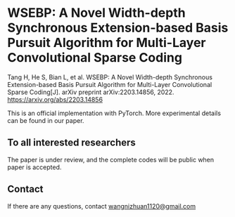 # WSEBP: A Novel Width-depth Synchronous Extension-based Basis Pursuit Algorithm for Multi-Layer Convolutional Sparse Coding

Tang H, He S, Bian L, et al. WSEBP: A Novel Width-depth Synchronous Extension-based Basis Pursuit Algorithm for Multi-Layer Convolutional Sparse Coding[J]. arXiv preprint arXiv:2203.14856, 2022. https://arxiv.org/abs/2203.14856


This is an official implementation with PyTorch. More experimental details can be found in our paper.



## To all interested researchers

The paper is under review, and the complete codes  will be public when paper is accepted.



## Contact

If there are any questions, contact wangnizhuan1120@gmail.com

